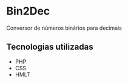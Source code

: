 # Bin2Dec
Conversor de números binários para decimais

## Tecnologias utilizadas
* PHP
* CSS
* HMLT
